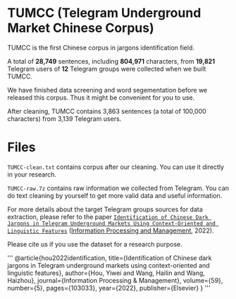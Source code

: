 # TUMCC (Telegram Underground Market Chinese Corpus)

TUMCC is the first Chinese corpus in jargons identification field. 

A total of **28,749** sentences, including **804,971** characters, from **19,821** Telegram users of **12** Telegram groups were collected when we built TUMCC.

We have finished data screening and word segementation before we released this corpus. Thus it might be convenient for you to use.

After cleaning, TUMCC contains 3,863 sentences (a total of 100,000 characters) from 3,139 Telegram users.

# Files

``TUMCC-clean.txt`` contains corpus after our cleaning. You can use it directly in your research.

``TUMCC-raw.7z`` contains raw information we collected from Telegram. You can do text cleaning by yourself to get more valid data and useful information.

For more details about the target Telegram groups sources for data extraction, please refer to the paper [`Identification of Chinese Dark Jargons in Telegram Underground Markets Using Context-Oriented and Linguistic Features`](https://doi.org/10.1016/j.ipm.2022.103033) ([Information Processing and Management](https://www.sciencedirect.com/journal/information-processing-and-management), 2022).

Please cite us if you use the dataset for a research purpose.

'''
@article{hou2022identification,
  title={Identification of Chinese dark jargons in Telegram underground markets using context-oriented and linguistic features},
  author={Hou, Yiwei and Wang, Hailin and Wang, Haizhou},
  journal={Information Processing \& Management},
  volume={59},
  number={5},
  pages={103033},
  year={2022},
  publisher={Elsevier}
}
'''
